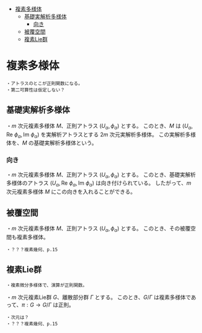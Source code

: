 
- [複素多様体](#複素多様体)
  - [基礎実解析多様体](#基礎実解析多様体)
    - [向き](#向き)
  - [被覆空間](#被覆空間)
  - [複素Lie群](#複素lie群)



# 複素多様体

    ・アトラスのとこが正則関数になる。
    ・第二可算性は仮定しない？

## 基礎実解析多様体

・$m$ 次元複素多様体 $M$、正則アトラス $(U_{\alpha},\phi_{\alpha})$ とする。
このとき、$M$ は $(U_{\alpha},\mathrm{Re}\ \phi_{\alpha},\mathrm{Im}\ \phi_{\alpha})$ を実解析アトラスとする $2m$ 次元実解析多様体。
この実解析多様体を、$M$ の基礎実解析多様体という。

### 向き

・$m$ 次元複素多様体 $M$、正則アトラス $(U_{\alpha},\phi_{\alpha})$ とする。
このとき、基礎実解析多様体のアトラス $(U_{\alpha},\mathrm{Re}\ \phi_{\alpha},\mathrm{Im}\ \phi_{\alpha})$ は向き付けられている。
したがって、$m$ 次元複素多様体 $M$ にこの向きを入れることができる。

## 被覆空間

・$m$ 次元複素多様体 $M$、正則アトラス $(U_{\alpha},\phi_{\alpha})$ とする。
このとき、その被覆空間も複素多様体。

    ・？？？複素幾何、p.15

## 複素Lie群

    ・複素微分多様体で、演算が正則関数。

・$m$ 次元複素Lie群 $G$、離散部分群 $\Gamma$ とする。
このとき、$G/\Gamma$ は複素多様体であって、$\pi:G\to G/\Gamma$ は正則。

    ・次元は？
    ・？？？複素幾何、p.15